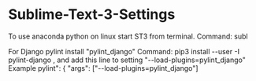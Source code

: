 # Sublime-Text-3-Settings

To use anaconda python on linux start ST3 from terminal. Command: subl

For Django pylint install "pylint_django" Command:  pip3 install --user -I pylint-django ,
 and  add this line to setting "--load-plugins=pylint_django"
Example
pylint": {
		"args": ["--load-plugins=pylint_django"]
